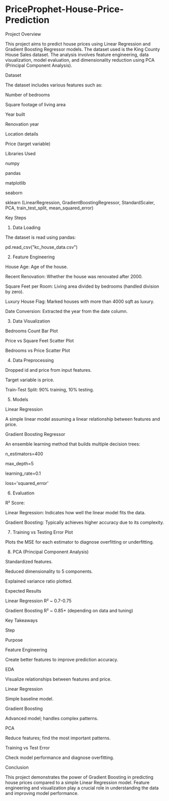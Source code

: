 # PriceProphet-House-Price-Prediction


Project Overview

This project aims to predict house prices using Linear Regression and Gradient Boosting Regressor models. The dataset used is the King County House Sales dataset. The analysis involves feature engineering, data visualization, model evaluation, and dimensionality reduction using PCA (Principal Component Analysis).

Dataset

The dataset includes various features such as:

Number of bedrooms

Square footage of living area

Year built

Renovation year

Location details

Price (target variable)

Libraries Used

numpy

pandas

matplotlib

seaborn

sklearn (LinearRegression, GradientBoostingRegressor, StandardScaler, PCA, train_test_split, mean_squared_error)

Key Steps

1. Data Loading

The dataset is read using pandas:

pd.read_csv("kc_house_data.csv")

2. Feature Engineering

House Age: Age of the house.

Recent Renovation: Whether the house was renovated after 2000.

Square Feet per Room: Living area divided by bedrooms (handled division by zero).

Luxury House Flag: Marked houses with more than 4000 sqft as luxury.

Date Conversion: Extracted the year from the date column.

3. Data Visualization

Bedrooms Count Bar Plot

Price vs Square Feet Scatter Plot

Bedrooms vs Price Scatter Plot

4. Data Preprocessing

Dropped id and price from input features.

Target variable is price.

Train-Test Split: 90% training, 10% testing.

5. Models

Linear Regression

A simple linear model assuming a linear relationship between features and price.

Gradient Boosting Regressor

An ensemble learning method that builds multiple decision trees:

n_estimators=400

max_depth=5

learning_rate=0.1

loss='squared_error'

6. Evaluation

R² Score:

Linear Regression: Indicates how well the linear model fits the data.

Gradient Boosting: Typically achieves higher accuracy due to its complexity.

7. Training vs Testing Error Plot

Plots the MSE for each estimator to diagnose overfitting or underfitting.

8. PCA (Principal Component Analysis)

Standardized features.

Reduced dimensionality to 5 components.

Explained variance ratio plotted.

Expected Results

Linear Regression R² ~ 0.7-0.75

Gradient Boosting R² ~ 0.85+ (depending on data and tuning)

Key Takeaways

Step

Purpose

Feature Engineering

Create better features to improve prediction accuracy.

EDA

Visualize relationships between features and price.

Linear Regression

Simple baseline model.

Gradient Boosting

Advanced model; handles complex patterns.

PCA

Reduce features; find the most important patterns.

Training vs Test Error

Check model performance and diagnose overfitting.



Conclusion

This project demonstrates the power of Gradient Boosting in predicting house prices compared to a simple Linear Regression model. Feature engineering and visualization play a crucial role in understanding the data and improving model performance.
